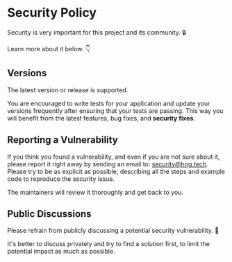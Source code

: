 # Security Policy

Security is very important for this project and its community. 🔒

Learn more about it below. 👇

## Versions

The latest version or release is supported.

You are encouraged to write tests for your application and update your versions frequently after ensuring that your tests are passing. This way you will benefit from the latest features, bug fixes, and **security fixes**.

## Reporting a Vulnerability

If you think you found a vulnerability, and even if you are not sure about it, please report it right away by sending an email to: security@hng.tech. Please try to be as explicit as possible, describing all the steps and example code to reproduce the security issue.

The maintainers will review it thoroughly and get back to you.

## Public Discussions

Please refrain from publicly discussing a potential security vulnerability. 🙊

It's better to discuss privately and try to find a solution first, to limit the potential impact as much as possible.
